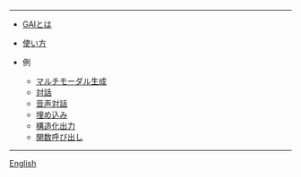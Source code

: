 ----
* [GAIとは](/ "GAIとは")
* [使い方](how-to-use "GAIの使い方")

* 例
  * [マルチモーダル生成](example-generating "文章を生成する")
  * [対話](example-chat "AIと一連の会話をする")
  * [音声対話](example-voice-chat "AIと音声でやり取りする")
  * [埋め込み](example-embedding "AIを使って検索する")
  * [構造化出力](example-response_schema "構造化された出力を得る")
  * [関数呼び出し](example-function_calling "AIがScratchのコードを実行する")

----
<a href="../" target="_self">English</a>